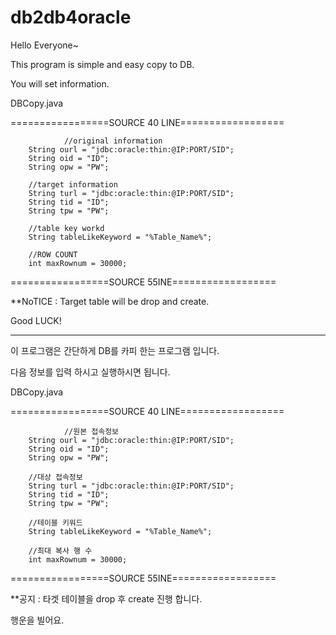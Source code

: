 db2db4oracle
============
Hello Everyone~

This program is simple and easy copy to DB.


You will set information.

DBCopy.java

=================SOURCE 40 LINE==================
                
                //original information
		String ourl = "jdbc:oracle:thin:@IP:PORT/SID";
		String oid = "ID";
		String opw = "PW";
		
		//target information
		String turl = "jdbc:oracle:thin:@IP:PORT/SID";
		String tid = "ID";
		String tpw = "PW";
		
		//table key workd
		String tableLikeKeyword = "%Table_Name%";
		
		//ROW COUNT
		int maxRownum = 30000;
		
=================SOURCE 55INE==================

**NoTICE : Target table will be drop and create.

Good LUCK!

---------------------------------------------------
이 프로그램은 간단하게 DB를 카피 한는 프로그램 입니다.

다음 정보를 입력 하시고 실행하시면 됩니다.

DBCopy.java

=================SOURCE 40 LINE==================

                //원본 접속정보
		String ourl = "jdbc:oracle:thin:@IP:PORT/SID";
		String oid = "ID";
		String opw = "PW";
		
		//대상 접속정보
		String turl = "jdbc:oracle:thin:@IP:PORT/SID";
		String tid = "ID";
		String tpw = "PW";
		
		//테이블 키워드
		String tableLikeKeyword = "%Table_Name%";
		
		//최대 복사 행 수
		int maxRownum = 30000;
		
=================SOURCE 55INE==================

**공지 : 타겟 테이블을 drop 후 create 진행 합니다.

행운을 빌어요.
